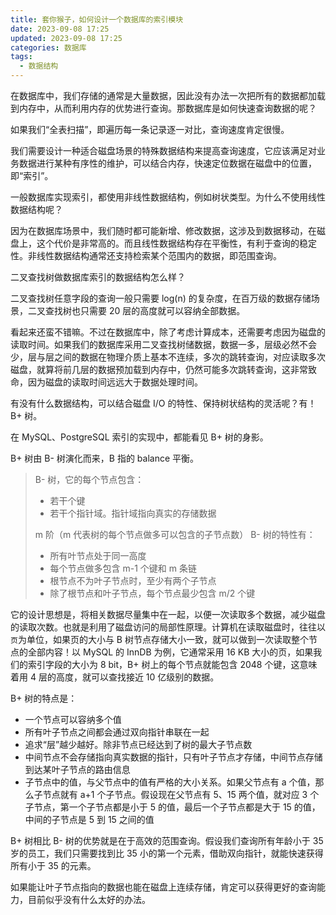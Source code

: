 ```yaml
---
title: 套你猴子，如何设计一个数据库的索引模块
date: 2023-09-08 17:25
updated: 2023-09-08 17:25
categories: 数据库
tags:
  - 数据结构
---
```


在数据库中，我们存储的通常是大量数据，因此没有办法一次把所有的数据都加载到内存中，从而利用内存的优势进行查询。那数据库是如何快速查询数据的呢？

如果我们“全表扫描”，即遍历每一条记录逐一对比，查询速度肯定很慢。

我们需要设计一种适合磁盘场景的特殊数据结构来提高查询速度，它应该满足对业务数据进行某种有序性的维护，可以结合内存，快速定位数据在磁盘中的位置，即“索引”。

一般数据库实现索引，都使用非线性数据结构，例如树状类型。为什么不使用线性数据结构呢？

因为在数据库场景中，我们随时都可能新增、修改数据，这涉及到数据移动，在磁盘上，这个代价是非常高的。而且线性数据结构存在平衡性，有利于查询的稳定性。非线性数据结构通常还支持检索某个范围内的数据，即范围查询。

二叉查找树做数据库索引的数据结构怎么样？

二叉查找树任意字段的查询一般只需要 log(n) 的复杂度，在百万级的数据存储场景，二叉查找树也只需要 20 层的高度就可以容纳全部数据。

看起来还蛮不错嘛。不过在数据库中，除了考虑计算成本，还需要考虑因为磁盘的读取时间。如果我们的数据库采用二叉查找树储数据，数据一多，层级必然不会少，层与层之间的数据在物理介质上基本不连续，多次的跳转查询，对应读取多次磁盘，就算将前几层的数据预加载到内存中，仍然可能多次跳转查询，这非常致命，因为磁盘的读取时间远远大于数据处理时间。

有没有什么数据结构，可以结合磁盘 I/O 的特性、保持树状结构的灵活呢？有！B+ 树。

在 MySQL、PostgreSQL 索引的实现中，都能看见 B+ 树的身影。

B+ 树由 B- 树演化而来，B 指的 balance 平衡。

> B- 树，它的每个节点包含：
> - 若干个键
> - 若干个指针域。指针域指向真实的存储数据
> 
> m 阶（m 代表树的每个节点做多可以包含的子节点数） B- 树的特性有：
> - 所有叶节点处于同一高度
> - 每个节点做多包含 m-1 个键和 m 条链
> - 根节点不为叶子节点时，至少有两个子节点
> - 除了根节点和叶子节点，每个节点最少包含 m/2 个键

它的设计思想是，将相关数据尽量集中在一起，以便一次读取多个数据，减少磁盘的读取次数。也就是利用了磁盘访问的局部性原理。计算机在读取磁盘时，往往以`页`为单位，如果页的大小与 B 树节点存储大小一致，就可以做到一次读取整个节点的全部内容！以 MySQL 的 InnDB 为例，它通常采用 16 KB 大小的页，如果我们的索引字段的大小为 8 bit，B+ 树上的每个节点就能包含 2048 个键，这意味着用 4 层的高度，就可以查找接近 10 亿级别的数据。

B+ 树的特点是：
- 一个节点可以容纳多个值
- 所有叶子节点之间都会通过双向指针串联在一起
- 追求“层”越少越好。除非节点已经达到了树的最大子节点数
- 中间节点不会存储指向真实数据的指针，只有叶子节点才存储，中间节点存储到达某叶子节点的路由信息
- 子节点中的值，与父节点中的值有严格的大小关系。如果父节点有 a 个值，那么子节点就有 a+1 个子节点。假设现在父节点有 5、15 两个值，就对应 3 个子节点，第一个子节点都是小于 5 的值，最后一个子节点都是大于 15 的值，中间的子节点是 5 到 15 之间的值

B+ 树相比 B- 树的优势就是在于高效的范围查询。假设我们查询所有年龄小于 35 岁的员工，我们只需要找到比 35 小的第一个元素，借助双向指针，就能快速获得所有小于 35 的元素。

如果能让叶子节点指向的数据也能在磁盘上连续存储，肯定可以获得更好的查询能力，目前似乎没有什么太好的办法。